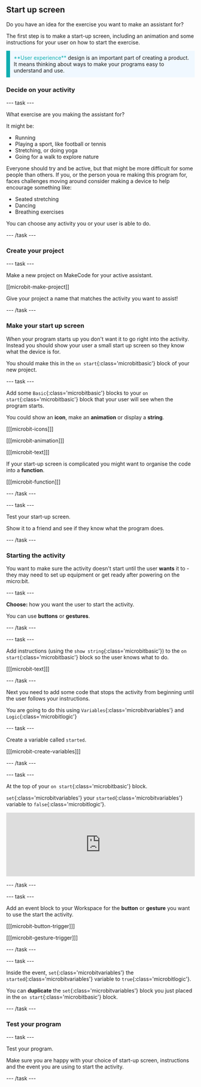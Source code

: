 ## Start up screen

Do you have an idea for the exercise you want to make an assistant for?

The first step is to make a start-up screen, including an animation and some instructions for your user on how to start the exercise. 

<p style="border-left: solid; border-width:10px; border-color: #0faeb0; background-color: aliceblue; padding: 10px;">
  <span style="color: #0faeb0">**User experience**</span> design is an important part of creating a product. It means thinking about ways to make your programs easy to understand and use.
</p>

### Decide on your activity

--- task ---

What exercise are you making the assistant for?

It might be:
+ Running
+ Playing a sport, like football or tennis
+ Stretching, or doing yoga
+ Going for a walk to explore nature

Everyone should try and be active, but that might be more difficult for some people than others. If you, or the person youa re making this program for, faces challenges moving around consider making a device to help encourage something like:

+ Seated stretching
+ Dancing
+ Breathing exercises

You can choose any activity you or your user is able to do.

--- /task ---

### Create your project

--- task ---

Make a new project on MakeCode for your active assistant. 

[[microbit-make-project]]

Give your project a name that matches the activity you want to assist!

--- /task ---

### Make your start up screen

When your program starts up you don't want it to go right into the activity. Instead you should show your user a small start up screen so they know what the device is for. 

You should make this in the `on start`{:class='microbitbasic'} block of your new project. 

--- task ---

Add some `Basic`{:class='microbitbasic'} blocks to your `on start`{:class='microbitbasic'} block that your user will see when the program starts.

You could show an **icon**, make an **animation** or display a **string**.

[[[microbit-icons]]]

[[[microbit-animation]]]

[[[microbit-text]]]

If your start-up screen is complicated you might want to organise the code into a **function**.

[[[microbit-function]]]

--- /task ---

--- task ---

Test your start-up screen. 

Show it to a friend and see if they know what the program does. 

--- /task ---

### Starting the activity

You want to make sure the activity doesn't start until the user **wants** it to - they may need to set up equipment or get ready after powering on the micro:bit. 

--- task ---

**Choose:** how you want the user to start the activity. 

You can use **buttons** or **gestures**.

--- /task ---

--- task ---

Add instructions (using the `show string`{:class='microbitbasic'}) to the `on start`{:class='microbitbasic'} block so the user knows what to do.

[[[microbit-text]]]

--- /task ---

Next you need to add some code that stops the activity from beginning until the user follows your instructions.

You are going to do this using `Variables`{:class='microbitvariables'} and `Logic`{:class='microbitlogic'}

--- task ---

Create a variable called `started`. 

[[[microbit-create-variables]]]

--- /task ---

--- task ---

At the top of your `on start`{:class='microbitbasic'} block.

`set`{:class='microbitvariables'} your `started`{:class='microbitvariables'} variable to `false`{:class='microbitlogic'}. 

<div style="position:relative;height:calc(100px + 5em);width:100%;overflow:hidden;"><iframe style="position:relative;top:0;left:0;width:100%;height:100%;" src="https://makecode.microbit.org/---codeembed#pub:_2JCTrHLR8aos" allowfullscreen="allowfullscreen" frameborder="0" sandbox="allow-scripts allow-same-origin"></iframe></div>

--- /task ---

--- task ---

Add an event block to your Workspace for the **button** or **gesture** you want to use the start the activity.

[[[microbit-button-trigger]]]

[[[microbit-gesture-trigger]]]

--- /task ---

--- task ---

Inside the event, `set`{:class='microbitvariables'} the `started`{:class='microbitvariables'} variable to `true`{:class='microbitlogic'}.

You can **duplicate** the `set`{:class='microbitvariables'} block you just placed in the `on start`{:class='microbitbasic'} block. 

--- /task ---

### Test your program

--- task ---

Test your program. 

Make sure you are happy with your choice of start-up screen, instructions and the event you are using to start the activity.

--- /task ---
